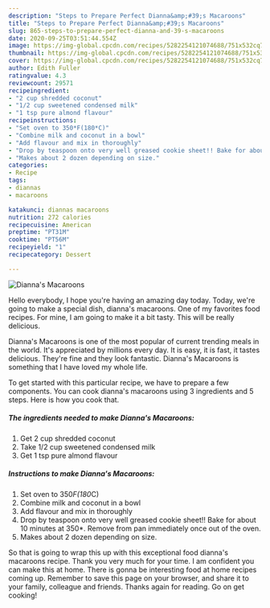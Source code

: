 ```yaml
---
description: "Steps to Prepare Perfect Dianna&amp;#39;s Macaroons"
title: "Steps to Prepare Perfect Dianna&amp;#39;s Macaroons"
slug: 865-steps-to-prepare-perfect-dianna-and-39-s-macaroons
date: 2020-09-25T03:51:44.554Z
image: https://img-global.cpcdn.com/recipes/5282254121074688/751x532cq70/diannas-macaroons-recipe-main-photo.jpg
thumbnail: https://img-global.cpcdn.com/recipes/5282254121074688/751x532cq70/diannas-macaroons-recipe-main-photo.jpg
cover: https://img-global.cpcdn.com/recipes/5282254121074688/751x532cq70/diannas-macaroons-recipe-main-photo.jpg
author: Edith Fuller
ratingvalue: 4.3
reviewcount: 29571
recipeingredient:
- "2 cup shredded coconut"
- "1/2 cup sweetened condensed milk"
- "1 tsp pure almond flavour"
recipeinstructions:
- "Set oven to 350*F(180*C)"
- "Combine milk and coconut in a bowl"
- "Add flavour and mix in thoroughly"
- "Drop by teaspoon onto very well greased cookie sheet!! Bake for about 10 minutes at 350*. Remove from pan immediately once out of the oven."
- "Makes about 2 dozen depending on size."
categories:
- Recipe
tags:
- diannas
- macaroons

katakunci: diannas macaroons 
nutrition: 272 calories
recipecuisine: American
preptime: "PT31M"
cooktime: "PT56M"
recipeyield: "1"
recipecategory: Dessert

---
```



![Dianna&#39;s Macaroons](https://img-global.cpcdn.com/recipes/5282254121074688/751x532cq70/diannas-macaroons-recipe-main-photo.jpg)

Hello everybody, I hope you're having an amazing day today. Today, we're going to make a special dish, dianna&#39;s macaroons. One of my favorites food recipes. For mine, I am going to make it a bit tasty. This will be really delicious.



Dianna&#39;s Macaroons is one of the most popular of current trending meals in the world. It's appreciated by millions every day. It is easy, it is fast, it tastes delicious. They're fine and they look fantastic. Dianna&#39;s Macaroons is something that I have loved my whole life.


To get started with this particular recipe, we have to prepare a few components. You can cook dianna&#39;s macaroons using 3 ingredients and 5 steps. Here is how you cook that.

<!--inarticleads1-->

##### The ingredients needed to make Dianna&#39;s Macaroons:

1. Get 2 cup shredded coconut
1. Take 1/2 cup sweetened condensed milk
1. Get 1 tsp pure almond flavour




<!--inarticleads2-->

##### Instructions to make Dianna&#39;s Macaroons:

1. Set oven to 350*F(180*C)
1. Combine milk and coconut in a bowl
1. Add flavour and mix in thoroughly
1. Drop by teaspoon onto very well greased cookie sheet!! Bake for about 10 minutes at 350*. Remove from pan immediately once out of the oven.
1. Makes about 2 dozen depending on size.




So that is going to wrap this up with this exceptional food dianna&#39;s macaroons recipe. Thank you very much for your time. I am confident you can make this at home. There is gonna be interesting food at home recipes coming up. Remember to save this page on your browser, and share it to your family, colleague and friends. Thanks again for reading. Go on get cooking!
